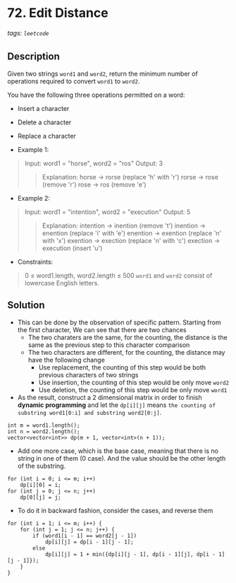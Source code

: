 # 72. Edit Distance
###### tags: `leetcode`
## Description
Given two strings `word1` and `word2`, return the minimum number of operations required to convert `word1` to `word2`.

You have the following three operations permitted on a word:

- Insert a character
- Delete a character
- Replace a character
 

- Example 1:

>Input: word1 = "horse", word2 = "ros"
Output: 3
>>Explanation: 
horse $\rightarrow$ rorse (replace 'h' with 'r')
rorse $\rightarrow$ rose (remove 'r')
rose $\rightarrow$ ros (remove 'e')

- Example 2:

>Input: word1 = "intention", word2 = "execution"
Output: 5
>>Explanation: 
intention $\rightarrow$ inention (remove 't')
inention $\rightarrow$ enention (replace 'i' with 'e')
enention $\rightarrow$ exention (replace 'n' with 'x')
exention $\rightarrow$ exection (replace 'n' with 'c')
exection $\rightarrow$ execution (insert 'u')

- Constraints:

>0 $\leq$ word1.length, word2.length $\leq$ 500
`word1` and `word2` consist of lowercase English letters.

## Solution
- This can be done by the observation of specific pattern. Starting from the first character, We can see that there are two chances
    - The two charaters are the same, for the counting, the distance is the same as the previous step to this character comparison
    - The two characters are different, for the counting, the distance may have the following change
        - Use replacement, the counting of this step would be both previous characters of two strings
        - Use insertion, the counting of this step would be only move `word2`
        - Use deletion, the counting of this step would be only move `word1`
- As the result, construct a 2 dimensional matrix in order to finish **dynamic programming** and let the `dp[i][j]` means `the counting of substring word1[0:i] and substring word2[0:j]`.
```cpp=
int m = word1.length();
int n = word2.length();
vector<vector<int>> dp(m + 1, vector<int>(n + 1));
```
- Add one more case, which is the base case, meaning that there is no string in one of them (0 case). And the value should be the other length of the substring.
```cpp=
for (int i = 0; i <= m; i++)
    dp[i][0] = i;
for (int j = 0; j <= n; j++)
    dp[0][j] = j;
```
- To do it in backward fashion, consider the cases, and reverse them
```cpp=
for (int i = 1; i <= m; i++) {
    for (int j = 1; j <= n; j++) {
        if (word1[i - 1] == word2[j - 1])
            dp[i][j] = dp[i - 1][j - 1];
        else
            dp[i][j] = 1 + min({dp[i][j - 1], dp[i - 1][j], dp[i - 1][j - 1]});
    }
}
```